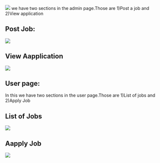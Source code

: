 
![](internship/ss1.png)
we have two sections in the admin page.Those are 1)Post a job and 2)View application
   ## Post Job:
   ![](internship/ss2.png)
   ## View Aapplication
   ![](internship/ss3.png)
## User page:
In this we have two sections in the user page.Those are 1)List of jobs and 2)Apply Job
   ## List of Jobs
   ![](internship/ss4.png)
   ## Aapply Job
   ![](internship/ss5.png)
